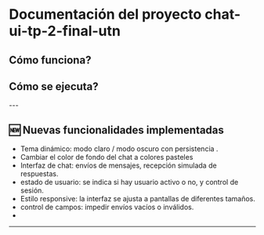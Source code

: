 <!-- markdown -->
# Documentación del proyecto chat-ui-tp-2-final-utn

## Cómo funciona? 
## Cómo se ejecuta? 
 
 ---

## 🆕 Nuevas funcionalidades implementadas 

- Tema dinámico: modo claro / modo oscuro con persistencia .
- Cambiar el color de fondo del chat a colores pasteles 
- Interfaz de chat: envíos de mensajes, recepción simulada de respuestas.  
- estado de usuario: se indica si hay usuario activo o no, y control de sesión.  
- Estilo responsive: la interfaz se ajusta a pantallas de diferentes tamaños.  
- control de campos: impedir envíos vacíos o inválidos.  
- 
---


